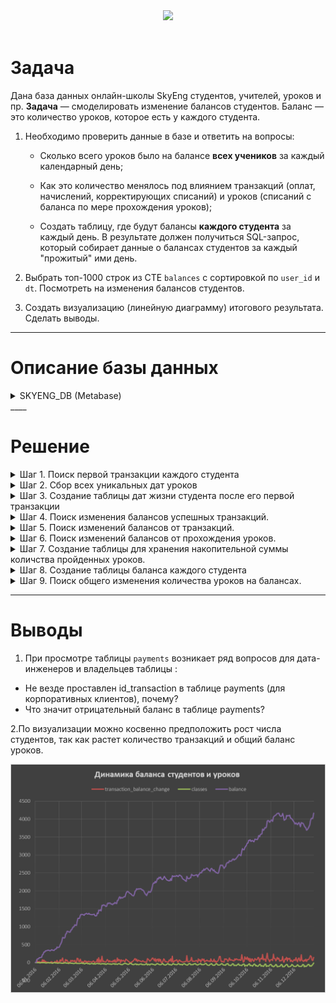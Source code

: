 <div id="header" align="center">
  <img src="https://media.giphy.com/media/v1.Y2lkPTc5MGI3NjExYWhiOTgzemd4NG5qcm9lenFnYm8wNmt3YmRhbng2Mml1MmZwdjluNyZlcD12MV9pbnRlcm5hbF9naWZfYnlfaWQmY3Q9cw/kvazz2A4Pa2LHDMzwZ/giphy.gif" width="100"/>
  
</div>
<div id="badges" align="center">
  <img src="https://komarev.com/ghpvc/?username=LenaIkra&style=flat-square&color=blue" alt=""/>
</div> 

# Задача
Дана база данных онлайн-школы SkyEng студентов, учителей, уроков и пр. 
__Задача__ — смоделировать изменение балансов студентов. Баланс — это количество уроков, которое есть у каждого студента. 

1. Необходимо проверить данные в базе и ответить на вопросы:

   - Сколько всего уроков было на балансе **всех учеников** за каждый календарный день;

   - Как это количество менялось под влиянием транзакций (оплат, начислений, корректирующих списаний) и уроков (списаний с баланса по мере прохождения уроков);

   - Создать таблицу, где будут балансы **каждого студента** за каждый день. В результате должен получиться SQL-запрос, который собирает данные о балансах студентов за каждый "прожитый" ими день.

2. Выбрать топ-1000 строк из CTE `balances` с сортировкой по `user_id` и `dt`. Посмотреть на изменения балансов студентов. 

3. Создать визуализацию (линейную диаграмму) итогового результата. Сделать выводы.

___
# Описание базы данных
<details>
  <summary>
    SKYENG_DB (Metabase) </summary>
    
***classes***
    
***Витрина с уроками***
    
- **user_id** - уникальный идентификатор юзера
- **id_class** - уникальный идентификатор урока
- **class_start_datetime** - время начала урока
- **class_end_datetime** - время конца урока
- **class_removed_datetime** - время удаления записи о данном уроке
- **id_teacher** - уникальный идентификатор учителя
- **class_status** - статус урока (успешно проведен / отменен и тд)
- **class_status_datetime  -** время проставления статуса по уроку
    
**payments**
    
***Витрина с платежами по урокам***
    
- **user_id** - уникальный идентификатор юзера
- **id_transaction** - уникальный идентификатор транзакции
- **operation_name** - название проведенной операции
- **status_name** - статус проведенной операции (исполнена / не исполнена и тд)
- **classes** - количество оплаченных уроков
- **payment_amount** - выплаченная сумма
- **transaction_datetime** - время проведения операции
    
**students**
    
***Витрина со списком студентов***
    
- **user_id** - уникальный идентификатор юзера
- **student_sex** - пол юзера
- **geo_cluster** - географическая агрегация
- **country_name** - короткое название страны
- **region_name** - название региона
- **email_domain** - домен электронной почты
    
**teachers**
    
***Витрина со списком учителей***
    
- **id_teacher** - уникальный идентификатор учителя
- **age** - возраст
- **city** - город проживания учителя
- **department** - направление, в котором работает учитель
- **max_teaching_level** - название уровня языка у преподавателя
- **id_teaching_level** - уникальный идентификатор уровня языка у преподавателя
- **language_group** - основной язык преподавателя
</details>
____

# Решение
<details>
  <summary> 
Шаг 1. Поиск первой транзакции каждого студента </summary> 
Узнаем, когда была первая транзакция для каждого студента. Начиная с этой даты, мы будем собирать его баланс уроков. 
Создадим CTE `first_payments` с двумя полями: `user_id` и `first_payment_date` (дата первой успешной транзакции).
</details>
<details>
  <summary>
Шаг 2. Сбор всех уникальных дат уроков
  </summary>
Соберем таблицу с датами за каждый календарный день 2016 года. Выберем все даты из таблицы `classes`.
Создадим CTE `all_dates` с полем `dt`, где будут храниться уникальные даты (без времени) уроков.

</details>
<details>
  <summary>
Шаг 3. Создание таблицы дат жизни студента после его первой транзакции</summary>

Узнаем, за какие даты имеет смысл собирать баланс для каждого студента. Для этого объединим таблицы и создадим CTE all_dates_by_user, где будут храниться все даты жизни студента после того, как произошла его первая транзакция. 
В таблице должны быть такие поля: user_id, dt. 

</details>
<details>
  <summary> Шаг 4. Поиск изменения балансов успешных транзакций.
  </summary>
Найдем все изменения балансов, связанные с успешными транзакциями. Выберем все транзакции из таблицы payments, сгруппируем их по user_id и дате транзакции (без времени) и найдем сумму по полю classes. 
В результате получим CTE `payments_by_dates` с полями: `user_id`, `payment_date`, transaction_balance_change (сколько уроков было начислено или списано в этот день).

</details>
<details>
  <summary> Шаг 5. Поиск изменений балансов от транзакций.
  </summary>
  Найдем баланс студентов, который сформирован только транзакциями. Для этого объединим `all_dates_by_user` и `payments_by_dates` так, чтобы совпадали даты и `user_id`. Используем оконные выражения (функцию `sum`), чтобы найти кумулятивную сумму по полю `transaction_balance_change` для всех строк до текущей включительно с разбивкой по `user_id` и сортировкой по `dt`. 
**В результате** получим CTE `payments_by_dates_cumsum` с полями: `user_id`, `dt`, `transaction_balance_change` — `transaction_balance_change_cs` (кумулятивная сумма по `transaction_balance_change`). При подсчете кумулятивной суммы можно заменить пустые значения нулями.
</details>

<details>
  <summary> Шаг 6. Поиск изменений балансов от прохождения уроков.
  </summary>
Найдем изменения балансов из-за прохождения уроков. 
Создадим CTE `classes_by_dates`, посчитав в таблице `classes` количество уроков за каждый день для каждого ученика. 
Нас не интересуют вводные уроки и уроки со статусом, отличным от `success` и `failed_by_student`. 
**Получим результат** с такими полями: `user_id`, `class_date`, `classes` (количество пройденных в этот день уроков). Причем `classes` мы умножим на `-1`, чтобы отразить, что `-` — это списания с баланса.
</details>

<details>
  <summary> Шаг 7. Создание таблицы для хранения накопительной суммы количства пройденных уроков.
  </summary>
По аналогии с уже проделанным шагом для оплат создадим CTE для хранения кумулятивной суммы количества пройденных уроков. 
Для этого объединим таблицы `all_dates_by_user` и `classes_by_dates` так, чтобы совпадали даты и `user_id`. Используем оконные выражения (функцию `sum`), чтобы найти кумулятивную сумму по полю `classes` для всех строк до текущей включительно с разбивкой по `user_id` и сортировкой по `dt`. 
**В результате** получим CTE `classes_by_dates_dates_cumsum`с полями: `user_id`, `dt`, `classes` — `classes_cs`(кумулятивная сумма по `classes`). При подсчете кумулятивной суммы обязательно нужно заменить пустые значения нулями.
</details>

<details>
  <summary> Шаг 8. Создание таблицы баланса каждого студента
  </summary>
Создадим CTE `balances` ****с вычисленными балансами каждого студента. Для этого объединим таблицы `payments_by_dates_cumsum` ****и `classes_by_dates_dates_cumsum` так, чтобы совпадали даты и `user_id`.

**Получим такие поля:** `user_id`, `dt`, `transaction_balance_change`, `transaction_balance_change_cs`, `classes`, `classes_cs`, `balance` (`classes_cs` + `transaction_balance_change_cs`).
</details>

<details>
  <summary> Шаг 9. Поиск общего изменения количества уроков на балансах.
  </summary>
Посмотрим, как менялось общее количество уроков на балансах студентов.

Для этого просуммируем поля `transaction_balance_change`, `transaction_balance_change_cs`, `classes`, `classes_cs`, `balance` из CTE `balances` с группировкой и сортировкой по `dt`.
</details>

___
# Выводы

1. При просмотре таблицы `payments` возникает ряд вопросов для дата-инженеров и владельцев таблицы :
- Не везде проставлен id_transaction в таблице payments (для корпоративных клиентов), почему?
- Что значит отрицательный баланс в таблице payments?

2.По визуализации можно косвенно предположить рост числа студентов, так как растет количество транзакций и общий баланс уроков.

![alt text](image.png)